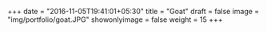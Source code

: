 +++
date = "2016-11-05T19:41:01+05:30"
title = "Goat"
draft = false
image = "img/portfolio/goat.JPG"
showonlyimage = false
weight = 15
+++